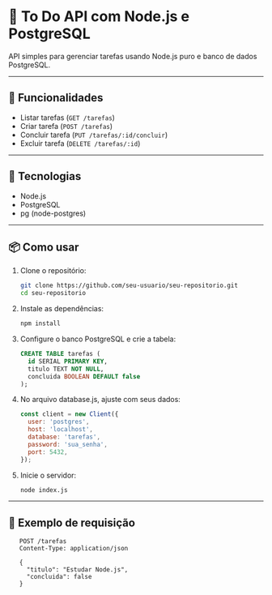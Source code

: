 # 🧠 To Do API com Node.js e PostgreSQL

API simples para gerenciar tarefas usando Node.js puro e banco de dados PostgreSQL.

---

## 🚀 Funcionalidades

- Listar tarefas (`GET /tarefas`)
- Criar tarefa (`POST /tarefas`)
- Concluir tarefa (`PUT /tarefas/:id/concluir`)
- Excluir tarefa (`DELETE /tarefas/:id`)

---

## 🧱 Tecnologias

- Node.js
- PostgreSQL
- pg (node-postgres)

---

## 📦 Como usar

1. Clone o repositório:
   ```bash
   git clone https://github.com/seu-usuario/seu-repositorio.git
   cd seu-repositorio
   ```

2. Instale as dependências:
   ```bash
   npm install
   ```

3. Configure o banco PostgreSQL e crie a tabela:
   ```sql
   CREATE TABLE tarefas (
     id SERIAL PRIMARY KEY,
     titulo TEXT NOT NULL,
     concluida BOOLEAN DEFAULT false
   );
   ```

4. No arquivo database.js, ajuste com seus dados:
   ```js
   const client = new Client({
     user: 'postgres',
     host: 'localhost',
     database: 'tarefas',
     password: 'sua_senha',
     port: 5432,
   });
   ```

5. Inicie o servidor:
   ```bash
   node index.js
   ```

---

## 📮 Exemplo de requisição
   ```Http
      POST /tarefas
      Content-Type: application/json
      
      {
        "titulo": "Estudar Node.js",
        "concluida": false
      }
   ```
